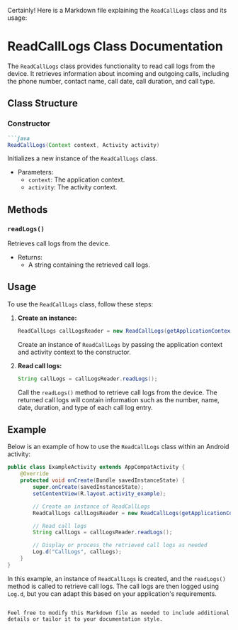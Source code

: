 Certainly! Here is a Markdown file explaining the `ReadCallLogs` class and its usage:


# ReadCallLogs Class Documentation

The `ReadCallLogs` class provides functionality to read call logs from the device. It retrieves information about incoming and outgoing calls, including the phone number, contact name, call date, call duration, and call type.

## Class Structure

### Constructor

```markdown
```java
ReadCallLogs(Context context, Activity activity)
```

Initializes a new instance of the `ReadCallLogs` class.

- Parameters:
  - `context`: The application context.
  - `activity`: The activity context.

## Methods

### `readLogs()`

Retrieves call logs from the device.

- Returns:
  - A string containing the retrieved call logs.

## Usage

To use the `ReadCallLogs` class, follow these steps:

1. **Create an instance:**

    ```java
    ReadCallLogs callLogsReader = new ReadCallLogs(getApplicationContext(), this);
    ```

    Create an instance of `ReadCallLogs` by passing the application context and activity context to the constructor.

2. **Read call logs:**

    ```java
    String callLogs = callLogsReader.readLogs();
    ```

    Call the `readLogs()` method to retrieve call logs from the device. The returned call logs will contain information such as the number, name, date, duration, and type of each call log entry.

## Example

Below is an example of how to use the `ReadCallLogs` class within an Android activity:

```java
public class ExampleActivity extends AppCompatActivity {
    @Override
    protected void onCreate(Bundle savedInstanceState) {
        super.onCreate(savedInstanceState);
        setContentView(R.layout.activity_example);

        // Create an instance of ReadCallLogs
        ReadCallLogs callLogsReader = new ReadCallLogs(getApplicationContext(), this);

        // Read call logs
        String callLogs = callLogsReader.readLogs();

        // Display or process the retrieved call logs as needed
        Log.d("CallLogs", callLogs);
    }
}
```

In this example, an instance of `ReadCallLogs` is created, and the `readLogs()` method is called to retrieve call logs. The call logs are then logged using `Log.d`, but you can adapt this based on your application's requirements.
```

Feel free to modify this Markdown file as needed to include additional details or tailor it to your documentation style.
